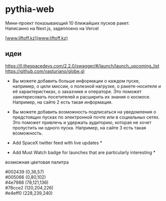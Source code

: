 # pythia-web
Мини-проект показывающий 10 ближайших пусков ракет. <br>
Написанно на Next.js, задеплоено на Vercel

[www.liftoff.kz](www.liftoff.kz)

## идеи
https://ll.thespacedevs.com/2.2.0/swagger/#/launch/launch_upcoming_list
https://github.com/vasturiano/globe.gl

- Вы можете добавить больше информации о каждом пуске, например, о цели миссии, о полезной нагрузке, о ракете-носителе и её характеристиках, о заказчике и операторе. Это поможет заинтересовать посетителей и расширить их знания о космосе. Например, на сайте 2 есть такая информация.

- Вы можете добавить возможность подписаться на уведомления о предстоящих пусках по электронной почте или в социальных сетях. Это поможет привлечь и удержать аудиторию, которая не хочет пропустить ни одного пуска. Например, на сайте 3 есть такая возможность.

- Add SpaceX twitter feed with live updates *

- Add Must Watch badge for launches that are particularly interesting *

<!-- перенос строки markdown -->
возможная цветовая палитра

#002439	(0,36,57) <br>
#005066	(0,80,102) <br>
#4e7988	(78,121,136) <br>
#78cce2	(120,204,226) <br>
#e4eff0	(228,239,240) <br>

